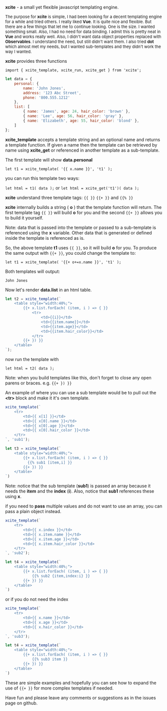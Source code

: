 **xcite** - a small yet flexible javascript templating engine.

<font size="-1">The purpose for **xcite** is simple, I had been looking for a decent templating engine for a while and tried others.  I really liked **Vue**.  It is quite nice and flexible.  But there are a few things that let me to continue looking.  One is the size.  I wanted something small.  Also, I had no need for data binding.  I admit this is pretty neat in **Vue**  and works really well.  Also, I didn't want data object properties replaced with **Observables**.  I understand the need, but still didn't want them.  I also tried **dot** which almost met my needs, but I wanted sub-templates and they didn't work the way I wanted.</font>


**xcite** provides three functions

```javacript
import { xcite_template, xcite_run, xcite_get } from 'xcite';
```

```javascript
let data = {
    personal: {
        name: 'John Jones',
        address: '123 Abc Street',
        phone: '800.555.1212'
    }, 
    list: [
        { name: 'James', age: 24, hair_color: 'brown' },
        { name: 'Lee', age: 56, hair_color: 'gray' },
        { name: 'Elizabeth', age: 55, hair_color: 'blond' },
    ] 
};
```

**xcite_template** accepts a template string and an optional name and returns a template function.  If given a name then the template can be retrieved by name using **xcite_get** or referenced in another template as a sub-template.

The first template will show **data.personal**

`let t1 = xcite_template( '{{ x.name }}', 't1' );`

you can run this template two ways:

`let html = t1( data );`
or
`let html = xcite_get('t1')( data );`

**xcite** understand three template tags: `{{ }}` `{{+ }}` and `{{% }}`

**xcite** internally builds a string ( **o** ) that the template function will return.  The first template tag `{{ }}` will build **o** for you and the second `{{+ }}` allows you to build it yourself.

Note: data that is passed into the template or passed to a sub-template is referenced using the **x** variable.  Other data that is generated or defined inside the template is referenced as is.

So, the above template **t1** uses `{{ }}`, so it will build **o** for you.  To produce the same output with `{{+ }}`, you could change the template to:

`let t1 = xcite_template( '{{+ o+=x.name }}', 't1' );`

Both templates will output:

`John Jones`

Now let's render **data.list** in an html table.

```javascript
let t2 = xcite_template(`
    <table style="width:40%;">
        {{+ x.list.forEach( (item, i ) => { }}
            <tr>
                <td>{{i}}</td>
                <td>{{item.name}}</td>
                <td>{{item.age}}</td>
                <td>{{item.hair_color}}</td>
            </tr>
        {{+ }) }} 
    </table>
`);
```

now run the template with

`let html = t2( data );`

Note: when you build templates like this, don't forget to close any open parens or braces. e.g. `{{+ }) }}`  

An example of where you can use a sub template would be to pull out the **&lt;tr>** block and make it it's own template.

```javascript
xcite_template(`
    <tr>
        <td>{{ x[1] }}</td>
        <td>{{ x[0].name }}</td>
        <td>{{ x[0].age }}</td>
        <td>{{ x[0].hair_color }}</td>
    </tr>
`, 'sub1');

let t3 = xcite_template(`
    <table style="width:40%;">
        {{+ x.list.forEach( (item, i ) => { }}
          {{% sub1 [item,i] }}
        {{+ }) }} 
    </table>
`)
```

Note: notice that the sub template (**sub1**) is passed an array because it needs the **item** and the **index** (**i**).  Also, notice that **sub1** references these using **x**.

if you need to **pass** multiple values and do not want to use an array, you can pass a plain object instead. 

```javascript
xcite_template(`
    <tr>
        <td>{{ x.index }}</td>
        <td>{{ x.item.name }}</td>
        <td>{{ x.item.age }}</td>
        <td>{{ x.item.hair_color }}</td>
    </tr>
`, 'sub2');

let t4 = xcite_template(`
    <table style="width:40%;">
        {{+ x.list.forEach( (item, i ) => { }}
            {{% sub2 {item,index:i} }}
        {{+ }) }} 
    </table>
`)
```

or if you do not need the index

```javascript
xcite_template(`
    <tr>
        <td>{{ x.name }}</td>
        <td>{{ x.age }}</td>
        <td>{{ x.hair_color }}</td>
    </tr>
`, 'sub3');

let t4 = xcite_template(`
    <table style="width:40%;">
        {{+ x.list.forEach( (item, i ) => { }}
            {{% sub3 item }}
        {{+ }) }} 
    </table>
`)
```
These are simple examples and hopefully you can see how to expand the use of `{{+ }}` for more complex templates if needed.

Have fun and please leave any comments or suggestions as in the issues page on github.